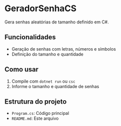 # GeradorSenhaCS

Gera senhas aleatórias de tamanho definido em C#.

## Funcionalidades
- Geração de senhas com letras, números e símbolos
- Definição do tamanho e quantidade

## Como usar
1. Compile com `dotnet run` ou `csc`
2. Informe o tamanho e quantidade de senhas

## Estrutura do projeto
- `Program.cs`: Código principal
- `README.md`: Este arquivo
